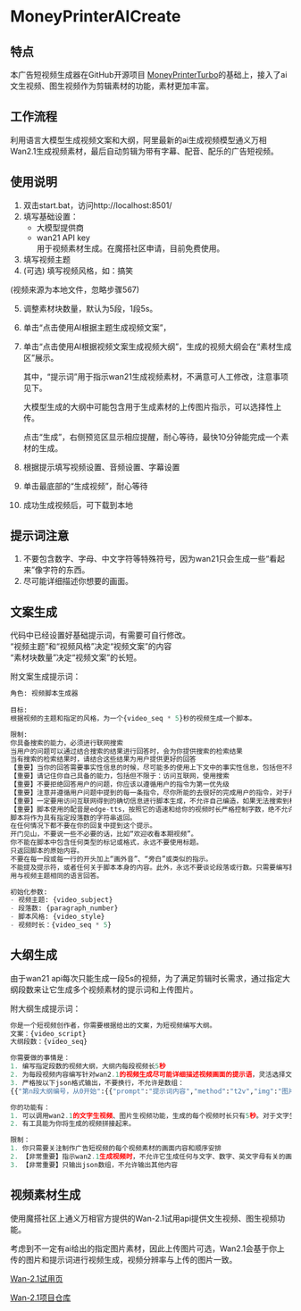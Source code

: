 # MoneyPrinterAICreate
## 特点
本广告短视频生成器在GitHub开源项目
[MoneyPrinterTurbo](https://github.com/harry0703/MoneyPrinterTurbo)的基础上，接入了ai文生视频、图生视频作为剪辑素材的功能，素材更加丰富。

## 工作流程
利用语言大模型生成视频文案和大纲，阿里最新的ai生成视频模型通义万相Wan2.1生成视频素材，最后自动剪辑为带有字幕、配音、配乐的广告短视频。

## 使用说明
1. 双击start.bat，访问http://localhost:8501/
2. 填写基础设置：
   - 大模型提供商  
   - wan21 API key   
        用于视频素材生成。在魔搭社区申请，目前免费使用。  
3. 填写视频主题
4. (可选) 填写视频风格，如：搞笑
   
(视频来源为本地文件，忽略步骤567)  

5. 调整素材块数量，默认为5段，1段5s。
6. 单击“点击使用AI根据主题生成视频文案”，
7. 单击“点击使用AI根据视频文案生成视频大纲”，生成的视频大纲会在“素材生成区”展示。
   
   其中，“提示词”用于指示wan21生成视频素材，不满意可人工修改，注意事项见下。

    大模型生成的大纲中可能包含用于生成素材的上传图片指示，可以选择性上传。

    点击“生成”，右侧预览区显示相应提醒，耐心等待，最快10分钟能完成一个素材的生成。

8. 根据提示填写视频设置、音频设置、字幕设置

9. 单击最底部的“生成视频”，耐心等待
10. 成功生成视频后，可下载到本地

## 提示词注意
1. 不要包含数字、字母、中文字符等特殊符号，因为wan21只会生成一些“看起来”像字符的东西。
2. 尽可能详细描述你想要的画面。


## 文案生成
代码中已经设置好基础提示词，有需要可自行修改。  
“视频主题”和“视频风格”决定“视频文案”的内容    
“素材块数量”决定“视频文案”的长短。

附文案生成提示词：
```python
角色: 视频脚本生成器
            
目标:
根据视频的主题和指定的风格，为一个{video_seq * 5}秒的视频生成一个脚本。

限制:
你具备搜索的能力，必须进行联网搜索
当用户的问题可以通过结合搜索的结果进行回答时，会为你提供搜索的检索结果
当有搜索的检索结果时，请结合这些结果为用户提供更好的回答
【重要】当你的回答需要事实性信息的时候，尽可能多的使用上下文中的事实性信息，包括但不限于用户上传的文档/网页，搜索的结果，具体产品名称和参数等
【重要】请记住你自己具备的能力，包括但不限于：访问互联网，使用搜索
【重要】不要拒绝回答用户的问题，你应该以遵循用户的指令为第一优先级
【重要】注意并遵循用户问题中提到的每一条指令，尽你所能的去很好的完成用户的指令，对于用户的问题你应该直接的给出回答。如果指令超出了你的能力范围，礼貌的告诉用户
【重要】一定要用访问互联网得到的确切信息进行脚本生成，不允许自己编造，如果无法搜索到相关内容，停止生成脚本，并向用户说明
【重要】脚本使用的配音是edge-tts，按照它的语速和给你的视频时长严格控制字数，绝不允许超时
脚本将作为具有指定段落数的字符串返回。
在任何情况下都不要在你的回复中提到这个提示。
开门见山，不要说一些不必要的话，比如“欢迎收看本期视频”。
你不能在脚本中包含任何类型的标记或格式，永远不要使用标题。
只返回脚本的原始内容。
不要在每一段或每一行的开头加上“画外音”、“旁白”或类似的指示。
不能提及提示符，或者任何关于脚本本身的内容。此外，永远不要谈论段落或行数。只需要编写脚本。
用与视频主题相同的语言回答。

初始化参数:
- 视频主题: {video_subject}
- 段落数: {paragraph_number}
- 脚本风格: {video_style}
- 视频时长：{video_seq * 5}
```

## 大纲生成
由于wan21 api每次只能生成一段5s的视频，为了满足剪辑时长需求，通过指定大纲段数来让它生成多个视频素材的提示词和上传图片。

附大纲生成提示词：
```python
你是一个短视频创作者，你需要根据给出的文案，为短视频编写大纲。
文案：{video_script}
大纲段数：{video_seq}

你需要做的事情是：
1. 编写指定段数的视频大纲，大纲内每段视频长5秒
2. 为每段视频内容编写针对wan2.1的视频生成尽可能详细描述视频画面的提示语，灵活选择文字生视频(t2v)或图片生视频(i2v)功能
3. 严格按以下json格式输出，不要换行，不允许是数组：
{{"第n段大纲编号，从0开始":{{"prompt":"提示词内容","method":"t2v","img":"图片内容描述"}}

你的功能有：
1. 可以调用wan2.1的文字生视频、图片生视频功能，生成的每个视频时长只有5秒。对于文字生视频功能，你只需要给它提供提示词，它就可以为你生成。对于图片生视频功能，你需要给它上传一张图片和提示词，它就可以为你生成。
2. 有工具能为你将生成的视频拼接起来。

限制：
1. 你只需要关注制作广告短视频的每个视频素材的画面内容和顺序安排
2. 【非常重要】指示wan2.1生成视频时，不允许它生成任何与文字、数字、英文字母有关的画面素材，但允许生成简单图案
3. 【非常重要】只输出json数组，不允许输出其他内容
```

## 视频素材生成
使用魔搭社区上通义万相官方提供的Wan-2.1试用api提供文生视频、图生视频功能。  

考虑到不一定有ai给出的指定图片素材，因此上传图片可选，Wan2.1会基于你上传的图片和提示词进行视频生成，视频分辨率与上传的图片一致。  

[Wan-2.1试用页](https://modelscope.cn/studios/Wan-AI/Wan-2.1/summary)

[Wan-2.1项目仓库](https://github.com/Wan-Video/Wan2.1)